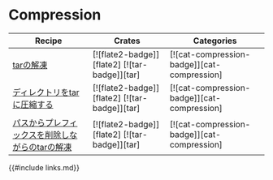 # Compression

| Recipe | Crates | Categories |
|--------|--------|------------|
| [tarの解凍][ex-tar-decompress] | [![flate2-badge]][flate2] [![tar-badge]][tar] | [![cat-compression-badge]][cat-compression] |
| [ディレクトリをtarに圧縮する][ex-tar-compress] | [![flate2-badge]][flate2] [![tar-badge]][tar] | [![cat-compression-badge]][cat-compression] |
| [パスからプレフィックスを削除しながらのtarの解凍][ex-tar-strip-prefix] | [![flate2-badge]][flate2] [![tar-badge]][tar] | [![cat-compression-badge]][cat-compression] |

[ex-tar-decompress]: compression/tar.html#tarの解凍
[ex-tar-compress]: compression/tar.html#aディレクトリをtarに圧縮する
[ex-tar-strip-prefix]: compression/tar.html#aパスからプレフィックスを削除しながらのtarの解凍

{{#include links.md}}

